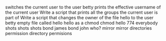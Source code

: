 switches the current user to the user betty
prints the effective username of the current user
Write a script that prints all the groups the current user is part of
Write a script that changes the owner of the file hello to the user betty
empty file called hello
hello as a chmod
chmod hello 774
everybody shots shots shots
bond james bond
john who?
mirror mirror
directories permission
directory permisions
